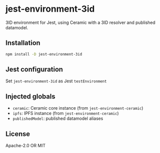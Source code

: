 # jest-environment-3id

3ID environment for Jest, using Ceramic with a 3ID resolver and published datamodel.

## Installation

```sh
npm install -D jest-environment-3id
```

## Jest configuration

Set `jest-environment-3id` as Jest `testEnvironment`

## Injected globals

- `ceramic`: Ceramic core instance (from `jest-environment-ceramic`)
- `ipfs`: IPFS instance (from `jest-environment-ceramic`)
- `publishedModel`: published datamodel aliases

## License

Apache-2.0 OR MIT
